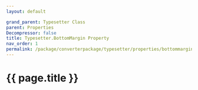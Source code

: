 ```yaml
---
layout: default

grand_parent: Typesetter Class
parent: Properties
Decompressor: false
title: Typesetter.BottomMargin Property
nav_order: 1
permalink: /package/converterpackage/typesetter/properties/bottommargin
---
```

# {{ page.title }}